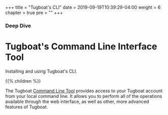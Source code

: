 +++
title = "Tugboat's CLI"
date = 2019-09-19T10:39:29-04:00
weight = 6
chapter = true
pre = "<b></b>"
+++

### Deep Dive

# Tugboat's Command Line Interface Tool

Installing and using Tugboat's CLI.

{{% children %}}

The Tugboat [Command Line Tool](https://dashboard.tugboat.qa/downloads) provides access to your Tugboat account from
your local command line. It allows you to perform all of the operations available through the web interface, as well as
other, more advanced features of Tugboat.

